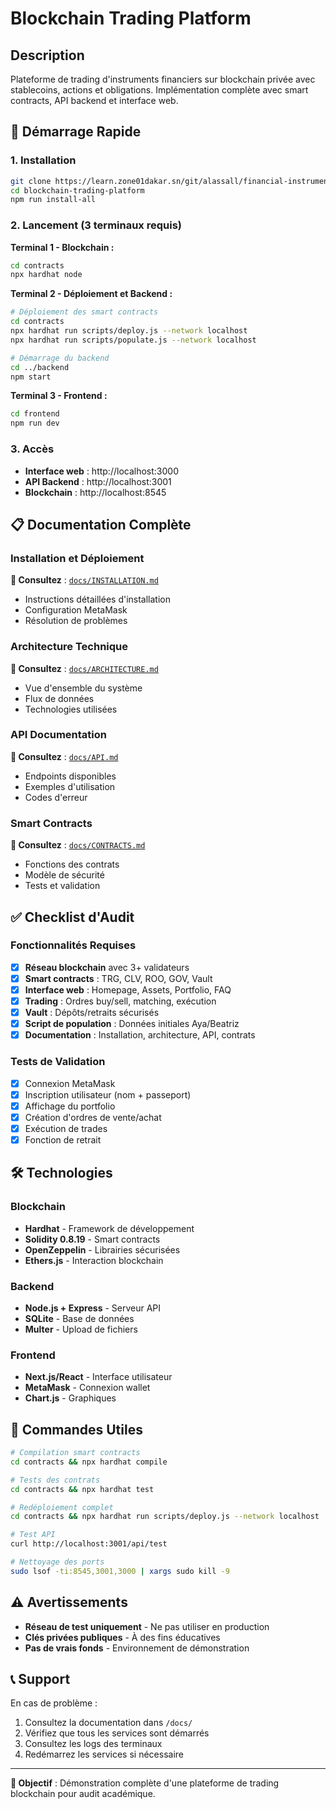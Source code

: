 # Blockchain Trading Platform

## Description
Plateforme de trading d'instruments financiers sur blockchain privée avec stablecoins, actions et obligations. Implémentation complète avec smart contracts, API backend et interface web.

## 🚀 Démarrage Rapide

### 1. Installation
```bash
git clone https://learn.zone01dakar.sn/git/alassall/financial-instruments
cd blockchain-trading-platform
npm run install-all
```

### 2. Lancement (3 terminaux requis)

**Terminal 1 - Blockchain :**
```bash
cd contracts
npx hardhat node
```

**Terminal 2 - Déploiement et Backend :**
```bash
# Déploiement des smart contracts
cd contracts
npx hardhat run scripts/deploy.js --network localhost
npx hardhat run scripts/populate.js --network localhost

# Démarrage du backend
cd ../backend
npm start
```

**Terminal 3 - Frontend :**
```bash
cd frontend
npm run dev
```

### 3. Accès
- **Interface web** : http://localhost:3000
- **API Backend** : http://localhost:3001
- **Blockchain** : http://localhost:8545

## 📋 Documentation Complète

### Installation et Déploiement
**📖 Consultez** : [`docs/INSTALLATION.md`](docs/INSTALLATION.md)
- Instructions détaillées d'installation
- Configuration MetaMask
- Résolution de problèmes

### Architecture Technique
**📖 Consultez** : [`docs/ARCHITECTURE.md`](docs/ARCHITECTURE.md)
- Vue d'ensemble du système
- Flux de données
- Technologies utilisées

### API Documentation
**📖 Consultez** : [`docs/API.md`](docs/API.md)
- Endpoints disponibles
- Exemples d'utilisation
- Codes d'erreur

### Smart Contracts
**📖 Consultez** : [`docs/CONTRACTS.md`](docs/CONTRACTS.md)
- Fonctions des contrats
- Modèle de sécurité
- Tests et validation

## ✅ Checklist d'Audit

### Fonctionnalités Requises
- [x] **Réseau blockchain** avec 3+ validateurs
- [x] **Smart contracts** : TRG, CLV, ROO, GOV, Vault
- [x] **Interface web** : Homepage, Assets, Portfolio, FAQ
- [x] **Trading** : Ordres buy/sell, matching, exécution
- [x] **Vault** : Dépôts/retraits sécurisés
- [x] **Script de population** : Données initiales Aya/Beatriz
- [x] **Documentation** : Installation, architecture, API, contrats

### Tests de Validation
- [x] Connexion MetaMask
- [x] Inscription utilisateur (nom + passeport)
- [x] Affichage du portfolio
- [x] Création d'ordres de vente/achat
- [x] Exécution de trades
- [x] Fonction de retrait

## 🛠️ Technologies

### Blockchain
- **Hardhat** - Framework de développement
- **Solidity 0.8.19** - Smart contracts
- **OpenZeppelin** - Librairies sécurisées
- **Ethers.js** - Interaction blockchain

### Backend
- **Node.js + Express** - Serveur API
- **SQLite** - Base de données
- **Multer** - Upload de fichiers

### Frontend
- **Next.js/React** - Interface utilisateur
- **MetaMask** - Connexion wallet
- **Chart.js** - Graphiques

## 🔧 Commandes Utiles

```bash
# Compilation smart contracts
cd contracts && npx hardhat compile

# Tests des contrats
cd contracts && npx hardhat test

# Redéploiement complet
cd contracts && npx hardhat run scripts/deploy.js --network localhost

# Test API
curl http://localhost:3001/api/test

# Nettoyage des ports
sudo lsof -ti:8545,3001,3000 | xargs sudo kill -9
```

## ⚠️ Avertissements

- **Réseau de test uniquement** - Ne pas utiliser en production
- **Clés privées publiques** - À des fins éducatives
- **Pas de vrais fonds** - Environnement de démonstration

## 📞 Support

En cas de problème :
1. Consultez la documentation dans `/docs/`
2. Vérifiez que tous les services sont démarrés
3. Consultez les logs des terminaux
4. Redémarrez les services si nécessaire

---

**🎯 Objectif** : Démonstration complète d'une plateforme de trading blockchain pour audit académique.